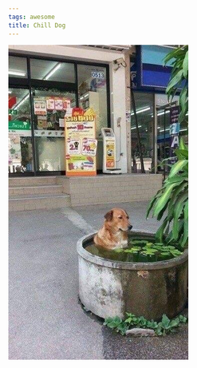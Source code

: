 ```yaml
---
tags: awesome
title: Chill Dog
---
```


![chilldog.jpg](https://raw.githubusercontent.com/muneer78/muneer78.github.io/master/images/chilldog.jpg)
